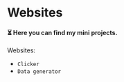# Websites
#### ⏳ Here you can find my mini projects.

Websites:
 - ```Clicker```
 - ```Data generator```
